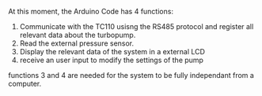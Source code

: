 
At this moment, the Arduino Code has 4 functions: 
1) Communicate with the TC110 usisng the RS485 protocol and register all relevant data about the turbopump. 
2) Read the external pressure sensor. 
3) Display the relevant data of the system in a external LCD
4) receive an user input to modify the settings of the pump

functions 3 and 4 are needed for the system to be fully independant from a computer.
